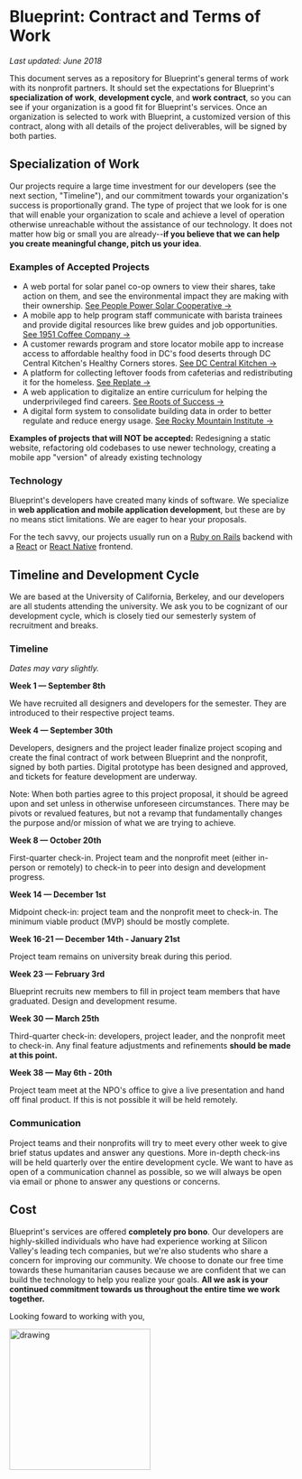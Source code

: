 # Blueprint: Contract and Terms of Work

_Last updated: June 2018_

This document serves as a repository for Blueprint's general terms of work with its nonprofit partners. It should set the expectations for Blueprint's **specialization of work**, **development cycle**, and **work contract**, so you can see if your organization is a good fit for Blueprint's services. Once an organization is selected to work with Blueprint, a customized version of this contract, along with all details of the project deliverables, will be signed by both parties.

## Specialization of Work

Our projects require a large time investment for our developers (see the next section, "Timeline"), and our commitment towards your organization's success is proportionally grand. The type of project that we look for is one that will enable your organization to scale and achieve a level of operation otherwise unreachable without the assistance of our technology. It does not matter how big or small you are already--**if you believe that we can help you create meaningful change, pitch us your idea**.

### Examples of Accepted Projects

- A web portal for solar panel co-op owners to view their shares, take action on them, and see the environmental impact they are making with their ownership. [See People Power Solar Cooperative →](https://medium.com/blueprint/people-power-solar-cooperative-a-case-study-137e9958b9c)
- A mobile app to help program staff communicate with barista trainees and provide digital resources like brew guides and job opportunities. [See 1951 Coffee Company →](https://apps.apple.com/us/app/1951-coffee-trainee/id1496686726)
- A customer rewards program and store locator mobile app to increase access to affordable healthy food in DC's food deserts through DC Central Kitchen's Healthy Corners stores. [See DC Central Kitchen →](https://apps.apple.com/us/app/healthy-corners-rewards/id1503424404)
- A platform for collecting leftover foods from cafeterias and redistributing it for the homeless. [See Replate →](http://replate.org/)
- A web application to digitalize an entire curriculum for helping the underprivileged find careers. [See Roots of Success →](https://medium.com/blueprint/roots-of-success-1955f3a769e1)
- A digital form system to consolidate building data in order to better regulate and reduce energy usage. [See Rocky Mountain Institute →](https://medium.com/blueprint/how-were-helping-tackle-climate-change-2115d11379a6)

**Examples of projects that will NOT be accepted:** Redesigning a static website, refactoring old codebases to use newer technology, creating a mobile app "version" of already existing technology

### Technology

Blueprint's developers have created many kinds of software. We specialize in **web application and mobile application development**, but these are by no means stict limitations. We are eager to hear your proposals.

For the tech savvy, our projects usually run on a [Ruby on Rails](https://rubyonrails.org/) backend with a [React](https://reactjs.org/) or [React Native](https://facebook.github.io/react-native/) frontend.

## Timeline and Development Cycle

We are based at the University of California, Berkeley, and our developers are all students attending the university. We ask you to be cognizant of our development cycle, which is closely tied our semesterly system of recruitment and breaks.

### Timeline

_Dates may vary slightly._

**Week 1 — September 8th**

We have recruited all designers and developers for the semester. They are introduced to their respective project teams.

**Week 4 — September 30th**

Developers, designers and the project leader finalize project scoping and create the final contract of work between Blueprint and the nonprofit, signed by both parties. Digital prototype has been designed and approved, and tickets for feature development are underway.

Note: When both parties agree to this project proposal, it should be agreed upon and set unless in otherwise unforeseen circumstances. There may be pivots or revalued features, but not a revamp that fundamentally changes the purpose and/or mission of what we are trying to achieve.

**Week 8 — October 20th**

First-quarter check-in. Project team and the nonprofit meet (either in-person or remotely) to check-in to peer into design and development progress.

**Week 14 — December 1st**

Midpoint check-in: project team and the nonprofit meet to check-in. The minimum viable product (MVP) should be mostly complete.

**Week 16-21 — December 14th - January 21st**

Project team remains on university break during this period.

**Week 23 — February 3rd**

Blueprint recruits new members to fill in project team members that have graduated. Design and development resume.

**Week 30 — March 25th**

Third-quarter check-in: developers, project leader, and the nonprofit meet to check-in. Any final feature adjustments and refinements **should be made at this point.**

**Week 38 — May 6th - 20th**

Project team meet at the NPO's office to give a live presentation and hand off final product. If this is not possible it will be held remotely.

### Communication

Project teams and their nonprofits will try to meet every other week to give brief status updates and answer any questions. More in-depth check-ins will be held quarterly over the entire development cycle. We want to have as open of a communication channel as possible, so we will always be open via email or phone to answer any questions or concerns.

## Cost

Blueprint's services are offered **completely pro bono**. Our developers are highly-skilled individuals who have had experience working at Silicon Valley's leading tech companies, but we're also students who share a concern for improving our community. We choose to donate our free time towards these humanitarian causes because we are confident that we can build the technology to help you realize your goals. **All we ask is your continued commitment towards us throughout the entire time we work together.**

Looking foward to working with you,

<img src="https://user-images.githubusercontent.com/5278006/32311415-bcdef6f6-bf55-11e7-9e8c-e43e786685cf.png" alt="drawing" width="250px"/>
